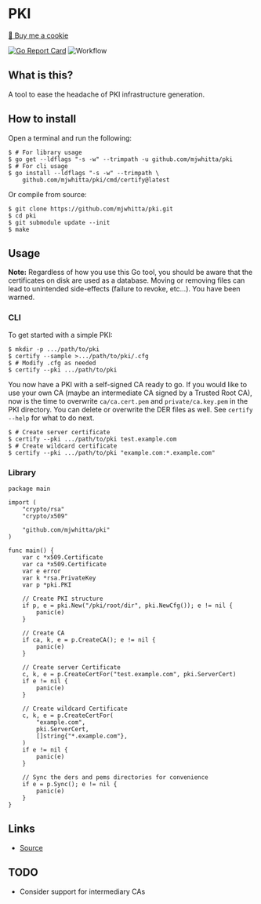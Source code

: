 # PKI

<a href="https://www.buymeacoffee.com/mjwhitta">🍪 Buy me a cookie</a>

[![Go Report Card](https://goreportcard.com/badge/github.com/mjwhitta/pki)](https://goreportcard.com/report/github.com/mjwhitta/pki)
![Workflow](https://github.com/mjwhitta/pki/actions/workflows/ci.yaml/badge.svg?event=push)

## What is this?

A tool to ease the headache of PKI infrastructure generation.

## How to install

Open a terminal and run the following:

```
$ # For library usage
$ go get --ldflags "-s -w" --trimpath -u github.com/mjwhitta/pki
$ # For cli usage
$ go install --ldflags "-s -w" --trimpath \
    github.com/mjwhitta/pki/cmd/certify@latest
```

Or compile from source:

```
$ git clone https://github.com/mjwhitta/pki.git
$ cd pki
$ git submodule update --init
$ make
```

## Usage

**Note:** Regardless of how you use this Go tool, you should be aware
that the certificates on disk are used as a database. Moving or
removing files can lead to unintended side-effects (failure to revoke,
etc...). You have been warned.

### CLI

To get started with a simple PKI:

```
$ mkdir -p .../path/to/pki
$ certify --sample >.../path/to/pki/.cfg
$ # Modify .cfg as needed
$ certify --pki .../path/to/pki
```

You now have a PKI with a self-signed CA ready to go. If you would
like to use your own CA (maybe an intermediate CA signed by a Trusted
Root CA), now is the time to overwrite `ca/ca.cert.pem` and
`private/ca.key.pem` in the PKI directory. You can delete or overwrite
the DER files as well. See `certify --help` for what to do next.

```
$ # Create server certificate
$ certify --pki .../path/to/pki test.example.com
$ # Create wildcard certificate
$ certify --pki .../path/to/pki "example.com:*.example.com"
```

### Library

```
package main

import (
    "crypto/rsa"
    "crypto/x509"

    "github.com/mjwhitta/pki"
)

func main() {
    var c *x509.Certificate
    var ca *x509.Certificate
    var e error
    var k *rsa.PrivateKey
    var p *pki.PKI

    // Create PKI structure
    if p, e = pki.New("/pki/root/dir", pki.NewCfg()); e != nil {
        panic(e)
    }

    // Create CA
    if ca, k, e = p.CreateCA(); e != nil {
        panic(e)
    }

    // Create server Certificate
    c, k, e = p.CreateCertFor("test.example.com", pki.ServerCert)
    if e != nil {
        panic(e)
    }

    // Create wildcard Certificate
    c, k, e = p.CreateCertFor(
        "example.com",
        pki.ServerCert,
        []string{"*.example.com"},
    )
    if e != nil {
        panic(e)
    }

    // Sync the ders and pems directories for convenience
    if e = p.Sync(); e != nil {
        panic(e)
    }
}
```

## Links

- [Source](https://github.com/mjwhitta/pki)

## TODO

- Consider support for intermediary CAs
